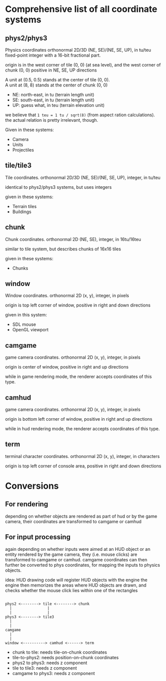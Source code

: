 Comprehensive list of all coordinate systems
============================================

phys2/phys3
-----------

Physics coordinates
orthonormal 2D/3D (NE, SE)/(NE, SE, UP), in tu/teu  
fixed-point integer with a 16-bit fractional part.

origin is in the west corner of tile (0, 0) (at sea level),
and the west corner of chunk (0, 0)
positive in NE, SE, UP directions

A unit at (0.5, 0.5) stands at the center of tile (0, 0).  
A unit at (8, 8) stands at the center of chunk (0, 0)

 * NE: north-east, in tu (terrain length unit)
 * SE: south-east, in tu (terrain length unit)
 * UP: guess what, in teu (terrain elevation unit)

we believe that `1 teu = 1 tu / sqrt(8)` (from aspect ration calculations).
the actual relation is pretty irrelevant, though.

Given in these systems:
 * Camera
 * Units
 * Projectiles

tile/tile3
----------
Tile coordinates.
orthonormal 2D/3D (NE, SE)/(NE, SE, UP), integer, in tu/teu

identical to phys2/phys3 systems, but uses integers

given in these systems:
 * Terrain tiles
 * Buildings

chunk
-----
Chunk coordinates.
orthonormal 2D (NE, SE), integer, in 16tu/16teu

similar to tile system, but describes chunks of 16x16 tiles

given in these systems:
 * Chunks

window
------
Window coordinates.
orthonormal 2D (x, y), integer, in pixels

origin is top left corner of window, positive in right and down directions

given in this system:
 * SDL mouse
 * OpenGL viewport

camgame
-------
game camera coordinates.
orthonormal 2D (x, y), integer, in pixels

origin is center of window, positive in right and up directions

while in game rendering mode, the renderer accepts
coordinates of this type.

camhud
------
game camera coordinates.
orthonormal 2D (x, y), integer, in pixels

origin is bottom left corner of window, positive in right and up directions

while in hud rendering mode, the renderer accepts
coordinates of this type.

term
----
terminal character coordinates.
orthonormal 2D (x, y), integer, in characters

origin is top left corner of console area, positive in right and down directions


Conversions
===========

For rendering
-------------
depending on whether objects are rendered as part of hud or by the game
camera, their coordinates are transformed to camgame or camhud

For input processing
--------------------
again depending on whether inputs were aimed at an HUD object or an
entity rendered by the game camera, they (i.e. mouse clicks) are
transformed to camgame or camhud.
camgame coordinates can then further be converted to phys coordinates,
for mapping the inputs to physics objects.

idea: HUD drawing code will register HUD objects with the engine
the engine then memorizes the areas where HUD objects are drawn,
and checks whether the mouse click lies within one of the rectangles

```

phys2 <--------> tile <--------> chunk
  |                |
  |                |
phys3 <--------> tile3
  |
  |
camgame
  |
  |
window <----------> camhud <------> term

```

 * chunk to tile: needs tile-on-chunk coordinates
 * tile-to-phys2: needs position-on-chunk coordinates
 * phys2 to phys3: needs z component
 * tile to tile3: needs z component
 * camgame to phys3: needs z component
